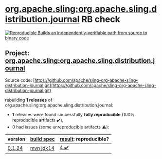 [org.apache.sling:org.apache.sling.distribution.journal](https://search.maven.org/artifact/org.apache.sling/org.apache.sling.distribution.journal/) RB check
=======

[![Reproducible Builds](https://reproducible-builds.org/images/logos/rb.svg) an independently-verifiable path from source to binary code](https://reproducible-builds.org/)

## Project: [org.apache.sling:org.apache.sling.distribution.journal](https://search.maven.org/artifact/org.apache.sling/org.apache.sling.distribution.journal/)

Source code: [https://github.com/apache/sling-org-apache-sling-distribution-journal.git](https://github.com/apache/sling-org-apache-sling-distribution-journal.git)

rebuilding **1 releases** of org.apache.sling:org.apache.sling.distribution.journal:
- **1** releases were found successfully **fully reproducible** (100% reproducible artifacts :heavy_check_mark:),
- 0 had issues (some unreproducible artifacts :warning:):

| version | [build spec](BUILDSPEC.md) | [result](https://reproducible-builds.org/docs/jvm/): reproducible? |
| -- | --------- | ------ |
| [0.1.24](https://search.maven.org/artifact/org.apache.sling/org.apache.sling.distribution.journal/0.1.24/pom) | [mvn jdk14](org.apache.sling.distribution.journal-0.1.24.buildspec) | [4 :heavy_check_mark: ](org.apache.sling.distribution.journal-0.1.24.buildcompare) |
